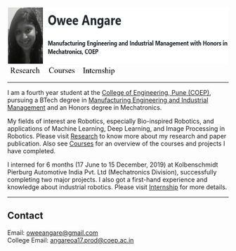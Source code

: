 <img src=image.png height="130"/> [<img src = owee_buttons/research.JPG width="80">]()
[<img src = owee_buttons/courses.JPG width="80">]()
[<img src = owee_buttons/internship.JPG width="80">]()

 *** *** *** 

I am a fourth year student at the [College of Engineering, Pune (COEP)](https://www.coep.org.in/), pursuing a BTech degree in [Manufacturing Engineering and Industrial Management](https://www.coep.org.in/departments/production) and an Honors degree in Mechatronics. 

My fields of interest are Robotics, especially Bio-inspired Robotics, and applications of Machine Learning, Deep Learning, and Image Processing in Robotics. Please visit [Research]() to know more about my research and paper publication. Also see [Courses]() for an overview of the courses and projects I have completed.

I interned for 6 months (17 June to 15 December, 2019) at Kolbenschmidt Pierburg Automotive India Pvt. Ltd (Mechatronics Division), successfully completing two major projects. I also got a first-hand experience and knowledge about industrial robotics. Please visit [Internship]() for more details.       
*** *** *** 

## Contact<br> 
Email: oweeangare@gmail.com<br> College Email: angareoa17.prod@coep.ac.in        
